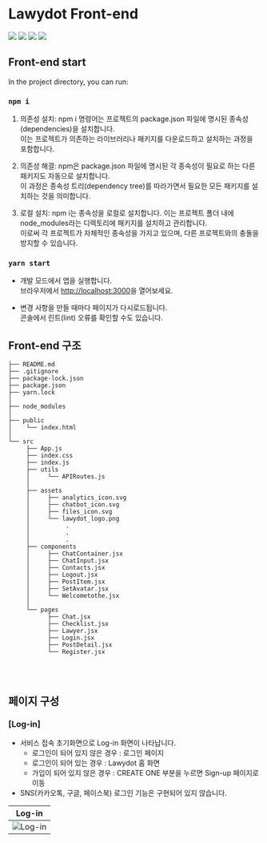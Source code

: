 # Lawydot Front-end

<img src="https://img.shields.io/badge/React-61DAFB?style=flat-square&logo=React&logoColor=black"/> <img src="https://img.shields.io/badge/HTML5-E34F26?style=flat-square&logo=html5&logoColor=white"/> <img src="https://img.shields.io/badge/styled components-DB7093?style=flat-square&logo=styled-components&logoColor=white"/> <img src="https://img.shields.io/badge/Node.js-339933?style=flat-square&logo=Node.js&logoColor=white"/>

## Front-end start

In the project directory, you can run:

### `npm i`

1. 의존성 설치: npm i 명령어는 프로젝트의 package.json 파일에 명시된 종속성(dependencies)을 설치합니다.\
   이는 프로젝트가 의존하는 라이브러리나 패키지를 다운로드하고 설치하는 과정을 포함합니다.

2. 의존성 해결: npm은 package.json 파일에 명시된 각 종속성이 필요로 하는 다른 패키지도 자동으로 설치합니다.\
   이 과정은 종속성 트리(dependency tree)를 따라가면서 필요한 모든 패키지를 설치하는 것을 의미합니다.

3. 로컬 설치: npm i는 종속성을 로컬로 설치합니다. 이는 프로젝트 폴더 내에 node_modules라는 디렉토리에 패키지를 설치하고 관리합니다.\
   이로써 각 프로젝트가 자체적인 종속성을 가지고 있으며, 다른 프로젝트와의 충돌을 방지할 수 있습니다.

### `yarn start`

- 개발 모드에서 앱을 실행합니다.\
   브라우저에서 [http://localhost:3000](http://localhost:3000)을 열어보세요.

- 변경 사항을 만들 때마다 페이지가 다시로드됩니다.\
   콘솔에서 린트(lint) 오류를 확인할 수도 있습니다.

## Front-end 구조

```
├── README.md
├── .gitignore
├── package-lock.json
├── package.json
├── yarn.lock
│
├── node_modules
│
├── public
│    └── index.html
│
└── src
     ├── App.js
     ├── index.css
     ├── index.js
     ├── utils
     │     └── APIRoutes.js
     │
     ├── assets
     │     ├── analytics_icon.svg
     │     ├── chatbot_icon.svg
     │     ├── files_icon.svg
     │     └── lawydot_logo.png
     │          .
     │          .
     │          .
     ├── components
     │     ├── ChatContainer.jsx
     │     ├── ChatInput.jsx
     │     ├── Contacts.jsx
     │     ├── Logout.jsx
     │     ├── PostItem.jsx
     │     ├── SetAvatar.jsx
     │     └── Welcometothe.jsx
     │
     └── pages
           ├── Chat.jsx
           ├── Checklist.jsx
           ├── Lawyer.jsx
           ├── Login.jsx
           ├── PostDetail.jsx
           └── Register.jsx


```

<br>

## 페이지 구성

### [Log-in]

- 서비스 접속 초기화면으로 Log-in 화면이 나타납니다.
  - 로그인이 되어 있지 않은 경우 : 로그인 페이지
  - 로그인이 되어 있는 경우 : Lawydot 홈 화면
  - 가입이 되어 있지 않은 경우 : CREATE ONE 부분을 누르면 Sign-up 페이지로 이동
- SNS(카카오톡, 구글, 페이스북) 로그인 기능은 구현되어 있지 않습니다.

| Log-in                                                                                                          |
| --------------------------------------------------------------------------------------------------------------- |
| ![Log-in](https://github.com/yachae-sw/SKT-FLY-AI-Lawydot/assets/93850398/4716cc9b-ba83-4135-8ef2-b574c204787a) |

<br>
